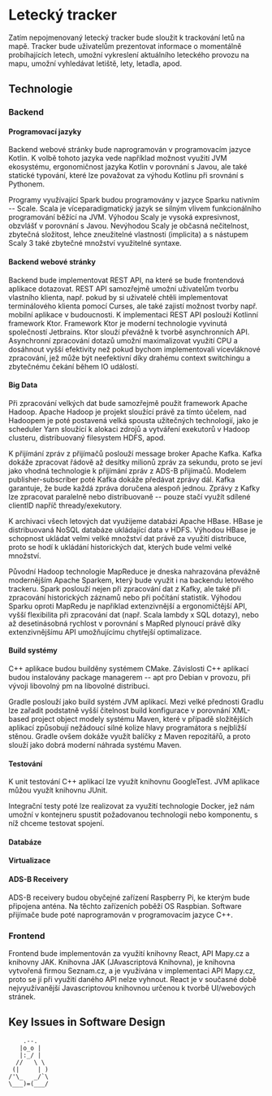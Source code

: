 # Letecký tracker

Zatím nepojmenovaný letecký tracker bude sloužit k trackování letů
na mapě. Tracker bude uživatelům prezentovat informace o momentálně
probíhajících letech, umožní vykreslení aktuálního leteckého provozu
na mapu, umožní vyhledávat letiště, lety, letadla, apod.

## Technologie

### Backend

#### Programovací jazyky

Backend webové stránky bude naprogramován v programovacím jazyce Kotlin.
K volbě tohoto jazyka vede například možnost využití JVM ekosystému,
ergonomičnost jazyka Kotlin v porovnání s Javou, ale také statické typování,
které lze považovat za výhodu Kotlinu při srovnání s Pythonem.

Programy využívající Spark budou programovány v jazyce Sparku nativním -- 
Scale. Scala je víceparadigmatický jazyk se silným vlivem funkcionálního
programování běžící na JVM. Výhodou Scaly je vysoká expresivnost, obzvlášť
v porovnání s Javou. Nevýhodou Scaly je občasná nečitelnost, zbytečná
složitost, lehce zneužitelné vlastnosti (implicita) a s nástupem Scaly 3
také zbytečné množství využitelné syntaxe.

#### Backend webové stránky

Backend bude implementovat REST API, na které se bude frontendová aplikace
dotazovat. REST API samozřejmě umožní uživatelům tvorbu vlastního klienta,
např. pokud by si uživatelé chtěli implementovat terminálového klienta 
pomocí Curses, ale také zajistí možnost tvorby např. mobilní aplikace
v budoucnosti. K implementaci REST API poslouží Kotlinní framework Ktor.
Framework Ktor je moderní technologie vyvinutá společností Jetbrains.
Ktor slouží převážně k tvorbě asynchronních API. Asynchronní zpracování
dotazů umožní maximalizovat využití CPU a dosáhnout vyšší efektivity
než pokud bychom implementovali vícevláknové zpracování, jež může být
neefektivní díky drahému context switchingu a zbytečnému čekání během
IO událostí.

#### Big Data

Při zpracování velkých dat bude samozřejmě použit framework Apache Hadoop.
Apache Hadoop je projekt sloužící právě za tímto účelem, nad Hadoopem je
poté postavená velká spousta užitečných technologií, jako je scheduler 
Yarn sloužící k alokaci zdrojů a vytváření exekutorů v Hadoop clusteru,
distribuovaný filesystem HDFS, apod.

K přijímání zpráv z přijímačů poslouží message broker Apache Kafka.
Kafka dokáže zpracovat řádově až desítky milionů zpráv za sekundu,
proto se jeví jako vhodná technologie k přijímání zpráv z ADS-B
přijímačů. Modelem publisher-subscriber poté Kafka dokáže předávat
zprávy dál. Kafka garantuje, že bude každá zpráva doručena alespoň
jednou. Zprávy z Kafky lze zpracovat paralelně nebo distribuovaně --
pouze stačí využít sdílené clientID napříč thready/exekutory.

K archivaci všech letových dat využijeme databázi Apache HBase. HBase
je distribuovaná NoSQL databáze ukládající data v HDFS. Výhodou HBase
je schopnost ukládat velmi velké množství dat právě za využití distribuce,
proto se hodí k ukládání historických dat, kterých bude velmi velké množství.

Původní Hadoop technologie MapReduce je dneska nahrazována převážně
modernějším Apache Sparkem, který bude využit i na backendu letového trackeru.
Spark poslouží nejen při zpracování dat z Kafky, ale také při zpracování
historických záznamů nebo při počítání statistik. Výhodou Sparku oproti
MapRedu je například extenzivnější a ergonomičtější API, vyšší flexibilita
při zpracování dat (např. Scala lambdy x SQL dotazy), nebo až desetinásobná
rychlost v porovnání s MapRed plynoucí právě díky extenzivnějšímu API
umožňujícímu chytřejší optimalizace.

#### Build systémy

C++ aplikace budou builděny systémem CMake. Závislosti C++ aplikací
budou instalovány package managerem -- apt pro Debian v provozu, při vývoji
libovolný pm na libovolné distribuci.

Gradle poslouží jako build systém JVM aplikací. Mezi velké přednosti Gradlu
lze zařadit podstatně vyšší čitelnost build konfigurace v porovnání XML-based
project object modely systému Maven, které v případě složitějších aplikací
způsobují nežádoucí silné kolize hlavy programátora s nejbližší stěnou. Gradle
ovšem dokáže využít balíčky z Maven repozitářů, a proto slouží jako dobrá
moderní náhrada systému Maven.

#### Testování

K unit testování C++ aplikací lze využít knihovnu GoogleTest. JVM aplikace
můžou využít knihovnu JUnit.

Integrační testy poté lze realizovat za využití technologie Docker, jež
nám umožní v kontejneru spustit požadovanou technologii nebo komponentu,
s níž chceme testovat spojení.

#### Databáze

#### Virtualizace

#### ADS-B Receivery

ADS-B receivery budou obyčejné zařízení Raspberry Pi, ke kterým bude
připojena anténa. Na těchto zařízeních poběží OS Raspbian. Software
přijímače bude poté naprogramován v programovacím jazyce C++.

### Frontend

Frontend bude implementován za využití knihovny React, API Mapy.cz
a knihovny JAK. Knihovna JAK (JAvascriptová Knihovna), je knihovna
vytvořená firmou Seznam.cz, a je využívána v implementaci API
Mapy.cz, proto se jí při využití daného API nelze vyhnout.
React je v současné době nejvyužívanější Javascriptovou knihovnou
určenou k tvorbě UI/webových stránek.

## Key Issues in Software Design

```
    .--.  
   |o_o |  
   |:_/ |  
  //   \ \  
 (|     | )  
/'\_   _/`\  
\___)=(___/  
```


